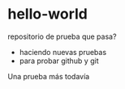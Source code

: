 # hello-world
repositorio de prueba
que pasa?

* haciendo nuevas pruebas
* para probar github y git

Una prueba más todavía 
